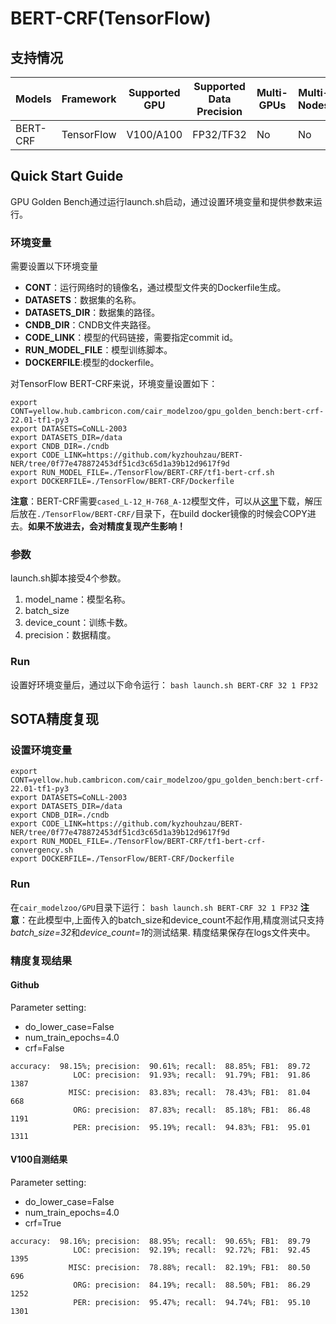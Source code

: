 # BERT-CRF(TensorFlow)
## 支持情况

Models  | Framework  | Supported GPU   | Supported Data Precision  | Multi-GPUs  | Multi-Nodes
----- | ----- | ----- | ----- | ----- | ----- |
BERT-CRF  | TensorFlow  | V100/A100  | FP32/TF32 | No  | No

## Quick Start Guide
GPU Golden Bench通过运行launch.sh启动，通过设置环境变量和提供参数来运行。
### 环境变量
需要设置以下环境变量
- **CONT**：运行网络时的镜像名，通过模型文件夹的Dockerfile生成。
- **DATASETS**：数据集的名称。
- **DATASETS_DIR**：数据集的路径。
- **CNDB_DIR**：CNDB文件夹路径。
- **CODE_LINK**：模型的代码链接，需要指定commit id。
- **RUN_MODEL_FILE**：模型训练脚本。
- **DOCKERFILE**:模型的dockerfile。  

对TensorFlow BERT-CRF来说，环境变量设置如下：
```
export CONT=yellow.hub.cambricon.com/cair_modelzoo/gpu_golden_bench:bert-crf-22.01-tf1-py3
export DATASETS=CoNLL-2003
export DATASETS_DIR=/data
export CNDB_DIR=./cndb
export CODE_LINK=https://github.com/kyzhouhzau/BERT-NER/tree/0f77e478872453df51cd3c65d1a39b12d9617f9d
export RUN_MODEL_FILE=./TensorFlow/BERT-CRF/tf1-bert-crf.sh
export DOCKERFILE=./TensorFlow/BERT-CRF/Dockerfile
```
**注意**：BERT-CRF需要`cased_L-12_H-768_A-12`模型文件，可以从[这里](https://storage.googleapis.com/bert_models/2018_10_18/cased_L-12_H-768_A-12.zip)下载，解压后放在`./TensorFlow/BERT-CRF/`目录下，在build docker镜像的时候会COPY进去。**如果不放进去，会对精度复现产生影响！**
### 参数
launch.sh脚本接受4个参数。
1. model_name：模型名称。
2. batch_size
3. device_count：训练卡数。
4. precision：数据精度。
### Run
设置好环境变量后，通过以下命令运行：
`bash launch.sh BERT-CRF 32 1 FP32`

## SOTA精度复现
### 设置环境变量
```
export CONT=yellow.hub.cambricon.com/cair_modelzoo/gpu_golden_bench:bert-crf-22.01-tf1-py3
export DATASETS=CoNLL-2003
export DATASETS_DIR=/data
export CNDB_DIR=./cndb
export CODE_LINK=https://github.com/kyzhouhzau/BERT-NER/tree/0f77e478872453df51cd3c65d1a39b12d9617f9d
export RUN_MODEL_FILE=./TensorFlow/BERT-CRF/tf1-bert-crf-convergency.sh
export DOCKERFILE=./TensorFlow/BERT-CRF/Dockerfile
```
### Run
在`cair_modelzoo/GPU`目录下运行：
`bash launch.sh BERT-CRF 32 1 FP32`
**注意**：在此模型中,上面传入的batch_size和device_count不起作用,精度测试只支持*batch_size=32*和*device_count=1*的测试结果.
精度结果保存在logs文件夹中。
### 精度复现结果
#### Github 
Parameter setting:
* do_lower_case=False
* num_train_epochs=4.0
* crf=False

```
accuracy:  98.15%; precision:  90.61%; recall:  88.85%; FB1:  89.72
              LOC: precision:  91.93%; recall:  91.79%; FB1:  91.86  1387
             MISC: precision:  83.83%; recall:  78.43%; FB1:  81.04  668
              ORG: precision:  87.83%; recall:  85.18%; FB1:  86.48  1191
              PER: precision:  95.19%; recall:  94.83%; FB1:  95.01  1311
```
#### V100自测结果
Parameter setting:
* do_lower_case=False
* num_train_epochs=4.0
* crf=True
```
accuracy:  98.16%; precision:  88.95%; recall:  90.65%; FB1:  89.79
              LOC: precision:  92.19%; recall:  92.72%; FB1:  92.45  1395
             MISC: precision:  78.88%; recall:  82.19%; FB1:  80.50  696
              ORG: precision:  84.19%; recall:  88.50%; FB1:  86.29  1252
              PER: precision:  95.47%; recall:  94.74%; FB1:  95.10  1301
``` 
